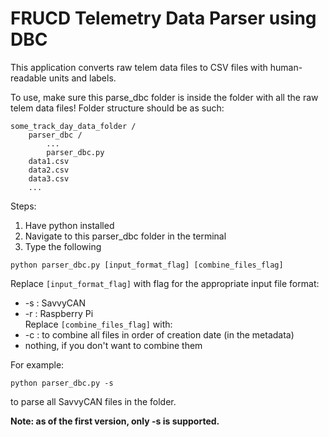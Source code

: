 # FRUCD Telemetry Data Parser using DBC
This application converts raw telem data files to CSV files with human-readable units and labels.

To use, make sure this parse_dbc folder is inside the folder with all the raw telem data files! Folder structure should be as such:  
```
some_track_day_data_folder /  
    parser_dbc /
        ...
        parser_dbc.py
    data1.csv
    data2.csv
    data3.csv
    ...
```

Steps:  
1. Have python installed  
2. Navigate to this parser_dbc folder in the terminal  
3. Type the following  
```
python parser_dbc.py [input_format_flag] [combine_files_flag]
```
Replace `[input_format_flag]` with flag for the appropriate input file format:  
- -s : SavvyCAN  
- -r : Raspberry Pi  
Replace `[combine_files_flag]` with:
- -c : to combine all files in order of creation date (in the metadata)
- nothing, if you don't want to combine them 

For example:  
```
python parser_dbc.py -s
```
to parse all SavvyCAN files in the folder.   

**Note: as of the first version, only -s is supported.**


